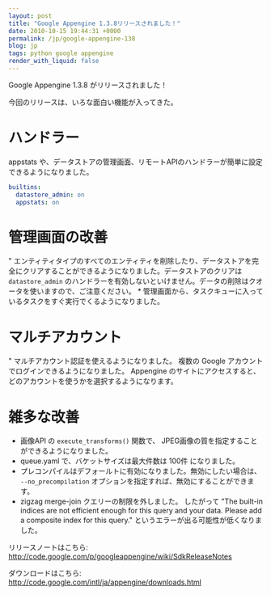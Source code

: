 ```yaml
---
layout: post
title: "Google Appengine 1.3.8リリースされました！"
date: 2010-10-15 19:44:31 +0000
permalink: /jp/google-appengine-138
blog: jp
tags: python google appengine
render_with_liquid: false
---
```


Google Appengine 1.3.8 がリリースされました！

今回のリリースは、いろな面白い機能が入ってきた。

# ハンドラー

appstats や、データストアの管理画面、リモートAPIのハンドラーが簡単に設定できるようになりました。

```yaml
builtins:
  datastore_admin: on
  appstats: on
```

# 管理画面の改善

" エンティティタイプのすべてのエンティティを削除したり、データストアを完全にクリアすることができるようになりました。データストアのクリアは
`datastore_admin` のハンドラーを有効しないといけません。データの削除はクオータを使いますので、ご注意ください。 \*
管理画面から、タスクキューに入っているタスクをすぐ実行でくるようになりました。

# マルチアカウント

" マルチアカウント認証を使えるようになりました。 複数の Google アカウントでログインできるようになりました。 Appengine
のサイトにアクセスすると、どのアカウントを使うかを選択するようになります。

# 雑多な改善

- 画像API の `execute_transforms()` 関数で、 JPEG画像の質を指定することができるようになりました。
- queue.yaml で、バケットサイズは最大件数は 100件 になりました。
- プレコンパイルはデフォールトに有効になりました。無効にしたい場合は、 `--no_precompilation`
  オプションを指定すれば、無効にすることができます。
- zigzag merge-join クエリーの制限を外しました。 したがって "The built-in indices are not
  efficient enough for this query and your data. Please add a
  composite index for this query." というエラーが出る可能性が低くなりました。

リリースノートはこちら:
<http://code.google.com/p/googleappengine/wiki/SdkReleaseNotes>

ダウンロードはこちら: <http://code.google.com/intl/ja/appengine/downloads.html>
